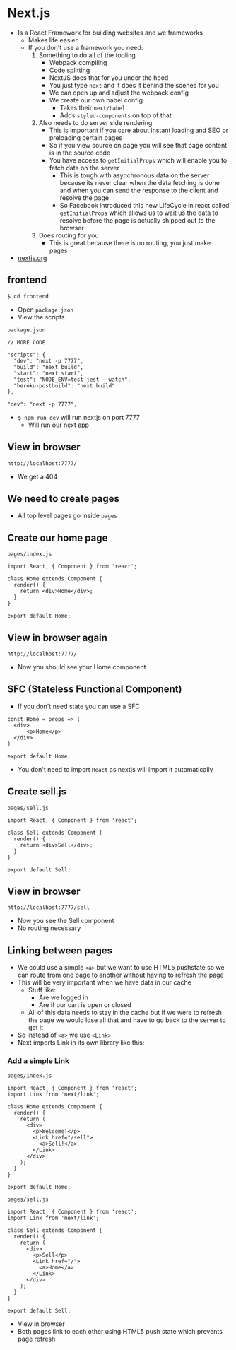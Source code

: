# Next.js
* Is a React Framework for building websites and we frameworks
    - Makes life easier
    - If you don't use a framework you need:
        1. Something to do all of the tooling
            * Webpack compiling
            * Code splitting
            * NextJS does that for you under the hood
            * You just type `next` and it does it behind the scenes for you
            * We can open up and adjust the webpack config
            * We create our own babel config
                - Takes their `next/babel`
                - Adds `styled-components` on top of that
        2. Also needs to do server side rendering
            * This is important if you care about instant loading and SEO or preloading certain pages
            * So if you view source on page you will see that page content is in the source code
            * You have access to `getInitialProps` which will enable you to fetch data on the server
                - This is tough with asynchronous data on the server because its never clear when the data fetching is done and when you can send the response to the client and resolve the page
                - So Facebook introduced this new LifeCycle in react called `getInitialProps` which allows us to wait us the data to resolve before the page is actually shipped out to the browser
        3. Does routing for you
            * This is great because there is no routing, you just make pages
* [nextjs.org](https://nextjs.org/)

## frontend
`$ cd frontend`

* Open `package.json`
* View the scripts

`package.json`

```
// MORE CODE

"scripts": {
  "dev": "next -p 7777",
  "build": "next build",
  "start": "next start",
  "test": "NODE_ENV=test jest --watch",
  "heroku-postbuild": "next build"
},
```

`"dev": "next -p 7777",`

* `$ npm run dev` will run nextjs on port 7777
    - Will run our next app

## View in browser
`http://localhost:7777/`

* We get a 404

## We need to create pages
* All top level pages go inside `pages`

## Create our home page
`pages/index.js`

```
import React, { Component } from 'react';

class Home extends Component {
  render() {
    return <div>Home</div>;
  }
}

export default Home;
```

## View in browser again
`http://localhost:7777/`

* Now you should see your Home component

## SFC (Stateless Functional Component)
* If you don't need state you can use a SFC

```
const Home = props => (
  <div>
      <p>Home</p>
  </div>
)

export default Home;
```

* You don't need to import `React` as nextjs will import it automatically

## Create sell.js
`pages/sell.js`

```
import React, { Component } from 'react';

class Sell extends Component {
  render() {
    return <div>Sell</div>;
  }
}

export default Sell;
```

## View in browser
`http://localhost:7777/sell`

* Now you see the Sell component
* No routing necessary

## Linking between pages
* We could use a simple `<a>` but we want to use HTML5 pushstate so we can route from one page to another without having to refresh the page
* This will be very important when we have data in our cache
    - Stuff like:
        + Are we logged in
        + Are if our cart is open or closed
    - All of this data needs to stay in the cache but if we were to refresh the page we would lose all that and have to go back to the server to get it
* So instead of `<a>` we use `<Link>`
* Next imports Link in its own library like this:

### Add a simple Link

`pages/index.js`

```
import React, { Component } from 'react';
import Link from 'next/link';

class Home extends Component {
  render() {
    return (
      <div>
        <p>Welcome!</p>
        <Link href="/sell">
          <a>Sell!</a>
        </Link>
      </div>
    );
  }
}

export default Home;
```

`pages/sell.js`

```
import React, { Component } from 'react';
import Link from 'next/link';

class Sell extends Component {
  render() {
    return (
      <div>
        <p>Sell</p>
        <Link href="/">
          <a>Home</a>
        </Link>
      </div>
    );
  }
}

export default Sell;
```

* View in browser
* Both pages link to each other using HTML5 push state which prevents page refresh
